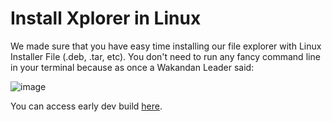 # Install Xplorer in Linux

We made sure that you have easy time installing our file explorer with Linux Installer File (.deb, .tar, etc). You don't need to run any fancy command line in your terminal because as once a Wakandan Leader said:

![image](https://user-images.githubusercontent.com/71830623/126419578-0b33097f-e3b9-4fc8-8161-085d8bdcf3f8.png)

You can access early dev build [here](https://drive.google.com/file/d/14jG5fH2CFXPVhsUrV_Z1NaDsH5qypfOE/view?usp=sharing).